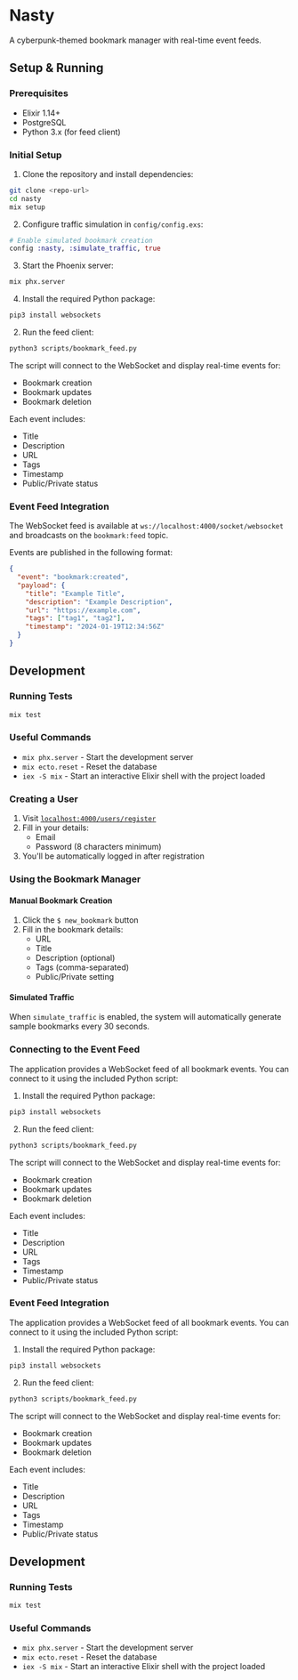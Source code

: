 # Nasty

A cyberpunk-themed bookmark manager with real-time event feeds.

## Setup & Running

### Prerequisites
- Elixir 1.14+
- PostgreSQL
- Python 3.x (for feed client)

### Initial Setup

1. Clone the repository and install dependencies:
```bash
git clone <repo-url>
cd nasty
mix setup
```

2. Configure traffic simulation in `config/config.exs`:
```elixir
# Enable simulated bookmark creation
config :nasty, :simulate_traffic, true
```

3. Start the Phoenix server:
```bash
mix phx.server
```

4. Install the required Python package:
```bash
pip3 install websockets
```

2. Run the feed client:
```bash
python3 scripts/bookmark_feed.py
```

The script will connect to the WebSocket and display real-time events for:
- Bookmark creation
- Bookmark updates
- Bookmark deletion

Each event includes:
- Title
- Description
- URL
- Tags
- Timestamp
- Public/Private status

### Event Feed Integration

The WebSocket feed is available at `ws://localhost:4000/socket/websocket` and broadcasts on the `bookmark:feed` topic.

Events are published in the following format:
```json
{
  "event": "bookmark:created",
  "payload": {
    "title": "Example Title",
    "description": "Example Description",
    "url": "https://example.com",
    "tags": ["tag1", "tag2"],
    "timestamp": "2024-01-19T12:34:56Z"
  }
}
```

## Development

### Running Tests
```bash
mix test
```

### Useful Commands
- `mix phx.server` - Start the development server
- `mix ecto.reset` - Reset the database
- `iex -S mix` - Start an interactive Elixir shell with the project loaded

### Creating a User

1. Visit [`localhost:4000/users/register`](http://localhost:4000/users/register)
2. Fill in your details:
   - Email
   - Password (8 characters minimum)
3. You'll be automatically logged in after registration

### Using the Bookmark Manager

#### Manual Bookmark Creation
1. Click the `$ new_bookmark` button
2. Fill in the bookmark details:
   - URL
   - Title
   - Description (optional)
   - Tags (comma-separated)
   - Public/Private setting

#### Simulated Traffic
When `simulate_traffic` is enabled, the system will automatically generate sample bookmarks every 30 seconds.

### Connecting to the Event Feed

The application provides a WebSocket feed of all bookmark events. You can connect to it using the included Python script:

1. Install the required Python package:
```bash
pip3 install websockets
```

2. Run the feed client:
```bash
python3 scripts/bookmark_feed.py
```

The script will connect to the WebSocket and display real-time events for:
- Bookmark creation
- Bookmark updates
- Bookmark deletion

Each event includes:
- Title
- Description
- URL
- Tags
- Timestamp
- Public/Private status

### Event Feed Integration

The application provides a WebSocket feed of all bookmark events. You can connect to it using the included Python script:

1. Install the required Python package:
```bash
pip3 install websockets
```

2. Run the feed client:
```bash
python3 scripts/bookmark_feed.py
```

The script will connect to the WebSocket and display real-time events for:
- Bookmark creation
- Bookmark updates
- Bookmark deletion

Each event includes:
- Title
- Description
- URL
- Tags
- Timestamp
- Public/Private status

## Development

### Running Tests
```bash
mix test
```

### Useful Commands
- `mix phx.server` - Start the development server
- `mix ecto.reset` - Reset the database
- `iex -S mix` - Start an interactive Elixir shell with the project loaded
